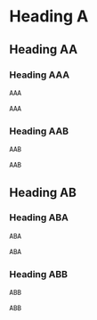 # Heading A

## Heading AA

### Heading AAA

```
AAA
```

```au:assertion
AAA
```

### Heading AAB

```
AAB
```

```au:assertion
AAB
```

## Heading AB

### Heading ABA

```
ABA
```

```au:assertion
ABA
```

### Heading ABB

```
ABB
```

```au:assertion
ABB
```
